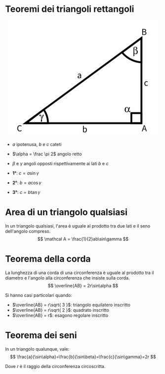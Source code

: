 # Teoremi dei triangoli rettangoli

![](../assets/imgs/tri_ret.png)
- $a$ ipotenusa, $b$ e $c$ cateti
- $\alpha = \frac \pi 2$ angolo retto
- $\beta$ e $\gamma$ angoli opposti rispettivamente ai lati $b$ e $c$

- **1°**: $c=a\sin \gamma$
- **2°**: $b=a\cos \gamma$
- **3°**: $c=b \tan \gamma$

# Area di un triangolo qualsiasi
In un triangolo qualsiasi, l'area è uguale al prodotto tra due lati e il seno dell'angolo compreso.
$$
\mathcal A = \frac{1}{2}ab\sin\gamma
$$

# Teorema della corda
La lunghezza di una corda di una circonferenza è uguale al prodotto tra il diametro e l'angolo alla circonferenza che insiste sulla corda.
$$
\overline{AB} = 2r\sin\alpha
$$

Si hanno casi particolari quando:
- $\overline{AB} = r\sqrt{ 3 }$: triangolo equilatero inscritto
- $\overline{AB} = r\sqrt{ 2 }$: quadrato inscritto
- $\overline{AB} = r$: esagono regolare inscritto
# Teorema dei seni
In un triangolo qualunque, vale:
$$
\frac{a}{\sin\alpha}=\frac{b}{\sin\beta}=\frac{c}{\sin\gamma}=2r
$$

Dove $r$ è il raggio della circonferenza circoscritta.
